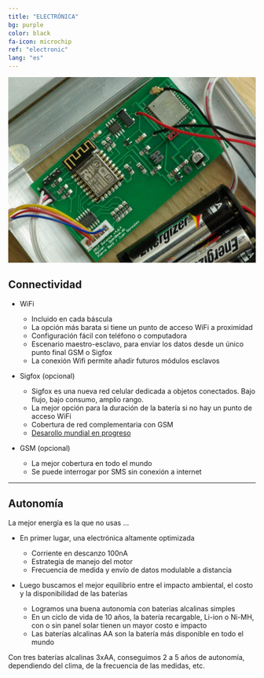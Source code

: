 ```yaml
---
title: "ELECTRÓNICA"
bg: purple
color: black
fa-icon: microchip
ref: "electronic"
lang: "es"
---
```


![IMGP9367.jpg](img/IMGP9367.jpg)

## Connectividad

- WiFi
  * Incluido en cada báscula
  * La opción más barata si tiene un punto de acceso WiFi a proximidad
  * Configuración fácil con teléfono o computadora
  * Escenario maestro-esclavo, para enviar los datos desde un único punto final GSM o Sigfox 
  * La conexión Wifi permite añadir futuros módulos esclavos

- Sigfox (opcional)
  * Sigfox es una nueva red celular dedicada a objetos conectados. Bajo flujo, bajo consumo, amplio rango.
  * La mejor opción para la duración de la batería si no hay un punto de acceso WiFi
  * Cobertura de red complementaria con GSM
  * [Desarollo mundial en progreso](https://www.sigfox.com/en/coverage)

- GSM (opcional)
  * La mejor cobertura en todo el mundo
  * Se puede interrogar por SMS sin conexión a internet
  
-------------------------
  
## Autonomía

La mejor energía es la que no usas ...

- En primer lugar, una electrónica altamente optimizada
  * Corriente en descanzo 100nA
  * Estrategia de manejo del motor
  * Frecuencia de medida y envío de datos modulable a distancia 

- Luego buscamos el mejor equilibrio entre el impacto ambiental, el costo y la disponibilidad de las baterías
  * Logramos una buena autonomía con baterías alcalinas simples
  * En un ciclo de vida de 10 años, la batería recargable, Li-ion o Ni-MH, con o sin panel solar tienen un mayor costo e impacto
  * Las baterías alcalinas AA son la batería más disponible en todo el mundo 

Con tres baterías alcalinas 3xAA, conseguimos 2 a 5 años de autonomía, dependiendo del clima, de la frecuencia de las medidas, etc.




